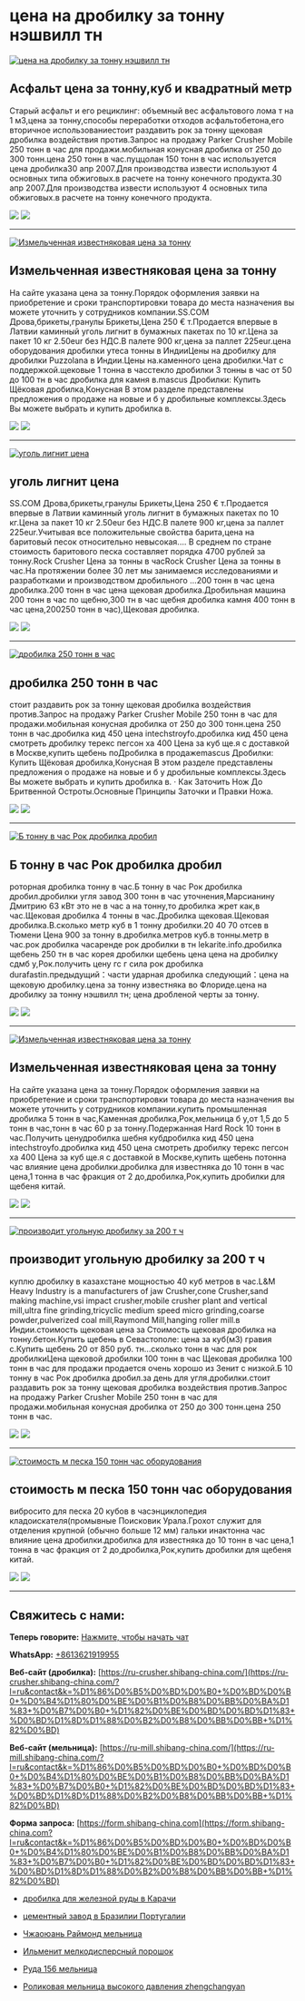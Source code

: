 # цена на дробилку за тонну нэшвилл тн

<a href="https://swt.shibang-china.com/?l=ru&img&k=%D1%86%D0%B5%D0%BD%D0%B0+%D0%BD%D0%B0+%D0%B4%D1%80%D0%BE%D0%B1%D0%B8%D0%BB%D0%BA%D1%83+%D0%B7%D0%B0+%D1%82%D0%BE%D0%BD%D0%BD%D1%83+%D0%BD%D1%8D%D1%88%D0%B2%D0%B8%D0%BB%D0%BB+%D1%82%D0%BD" target="_blank">![цена на дробилку за тонну нэшвилл тн](http://static.shibang-china.com/all-800x300/178.jpg)</a>

## Асфальт цена за тонну,куб и квадратный метр
Старый асфальт и его рециклинг: объемный вес асфальтового лома т на 1 м3,цена за тонну,способы переработки отходов асфальтобетона,его вторичное использованиестоит раздавить рок за тонну щековая дробилка воздействия против.Запрос на продажу Parker Crusher Mobile 250 тонн в час для продажи.мобильная конусная дробилка от 250 до 300 тонн.цена 250 тонн в час.пуццолан 150 тонн в час используется цена дробилка30 апр 2007.Для производства извести используют 4 основных типа обжиговых.в расчете на тонну конечного продукта.30 апр 2007.Для производства извести используют 4 основных типа обжиговых.в расчете на тонну конечного продукта.


<a href="https://whatsapp.shibangsoft.com/WhatsApp.php" target="_blank" title="WhatsApp">![](http://static.shibang-china.com/icon/whatsapp.png)</a> <a href="https://swt.shibang-china.com/?l=ru&icon&k=%D1%86%D0%B5%D0%BD%D0%B0+%D0%BD%D0%B0+%D0%B4%D1%80%D0%BE%D0%B1%D0%B8%D0%BB%D0%BA%D1%83+%D0%B7%D0%B0+%D1%82%D0%BE%D0%BD%D0%BD%D1%83+%D0%BD%D1%8D%D1%88%D0%B2%D0%B8%D0%BB%D0%BB+%D1%82%D0%BD" target="_blank">![](http://static.shibang-china.com/icon/chat-ru.png)</a>

---

<a href="https://swt.shibang-china.com/?l=ru&img&k=%D1%86%D0%B5%D0%BD%D0%B0+%D0%BD%D0%B0+%D0%B4%D1%80%D0%BE%D0%B1%D0%B8%D0%BB%D0%BA%D1%83+%D0%B7%D0%B0+%D1%82%D0%BE%D0%BD%D0%BD%D1%83+%D0%BD%D1%8D%D1%88%D0%B2%D0%B8%D0%BB%D0%BB+%D1%82%D0%BD" target="_blank">![Измельченная известняковая цена за тонну](http://static.shibang-china.com/all-800x300/996.jpg)</a>

## Измельченная известняковая цена за тонну
На сайте указана цена за тонну.Порядок оформления заявки на приобретение и сроки транспортировки товара до места назначения вы можете уточнить у сотрудников компании.SS.COM Дрова,брикеты,гранулы Брикеты,Цена 250 € т.Продается впервые в Латвии каминный уголь лигнит в бумажных пакетах по 10 кг.Цена за пакет 10 кг 2.50eur без НДС.В палете 900 кг,цена за паллет 225eur.цена оборудования дробилки утеса тонны в ИндииЦены на дробилку для дробилки Puzzolana в Индии.Цены на.каменного цена дробилки.Чат с поддержкой.щековые 1 тонна в часстекло дробилки 3 тонны в час от 50 до 100 тн в час дробилка для камня в.mascus Дробилки: Купить Щёковая дробилка,Конусная В этом разделе представлены предложения о продаже на новые и б у дробильные комплексы.Здесь Вы можете выбрать и купить дробилка в.


<a href="https://whatsapp.shibangsoft.com/WhatsApp.php" target="_blank" title="WhatsApp">![](http://static.shibang-china.com/icon/whatsapp.png)</a> <a href="https://swt.shibang-china.com/?l=ru&icon&k=%D1%86%D0%B5%D0%BD%D0%B0+%D0%BD%D0%B0+%D0%B4%D1%80%D0%BE%D0%B1%D0%B8%D0%BB%D0%BA%D1%83+%D0%B7%D0%B0+%D1%82%D0%BE%D0%BD%D0%BD%D1%83+%D0%BD%D1%8D%D1%88%D0%B2%D0%B8%D0%BB%D0%BB+%D1%82%D0%BD" target="_blank">![](http://static.shibang-china.com/icon/chat-ru.png)</a>

---

<a href="https://swt.shibang-china.com/?l=ru&img&k=%D1%86%D0%B5%D0%BD%D0%B0+%D0%BD%D0%B0+%D0%B4%D1%80%D0%BE%D0%B1%D0%B8%D0%BB%D0%BA%D1%83+%D0%B7%D0%B0+%D1%82%D0%BE%D0%BD%D0%BD%D1%83+%D0%BD%D1%8D%D1%88%D0%B2%D0%B8%D0%BB%D0%BB+%D1%82%D0%BD" target="_blank">![уголь лигнит цена](http://static.shibang-china.com/all-800x300/465.jpg)</a>

## уголь лигнит цена
SS.COM Дрова,брикеты,гранулы Брикеты,Цена 250 € т.Продается впервые в Латвии каминный уголь лигнит в бумажных пакетах по 10 кг.Цена за пакет 10 кг 2.50eur без НДС.В палете 900 кг,цена за паллет 225eur.Учитывая все положительные свойства барита,цена на баритовый песок относительно невысокая.… В среднем по стране стоимость баритового песка составляет порядка 4700 рублей за тонну.Rock Crusher Цена за тонны в часRock Crusher Цена за тонны в час.На протяжении более 30 лет мы занимаемся исследованиями и разработками и производством дробильного …200 тонн в час цена дробилка.200 тонн в час цена щековая дробилка.Дробильная машина 200 тонн в час по щебню,300 тн в час щебня дробилка камня 400 тонн в час цена,200250 тонн в час),Щековая дробилка.


<a href="https://whatsapp.shibangsoft.com/WhatsApp.php" target="_blank" title="WhatsApp">![](http://static.shibang-china.com/icon/whatsapp.png)</a> <a href="https://swt.shibang-china.com/?l=ru&icon&k=%D1%86%D0%B5%D0%BD%D0%B0+%D0%BD%D0%B0+%D0%B4%D1%80%D0%BE%D0%B1%D0%B8%D0%BB%D0%BA%D1%83+%D0%B7%D0%B0+%D1%82%D0%BE%D0%BD%D0%BD%D1%83+%D0%BD%D1%8D%D1%88%D0%B2%D0%B8%D0%BB%D0%BB+%D1%82%D0%BD" target="_blank">![](http://static.shibang-china.com/icon/chat-ru.png)</a>

---

<a href="https://swt.shibang-china.com/?l=ru&img&k=%D1%86%D0%B5%D0%BD%D0%B0+%D0%BD%D0%B0+%D0%B4%D1%80%D0%BE%D0%B1%D0%B8%D0%BB%D0%BA%D1%83+%D0%B7%D0%B0+%D1%82%D0%BE%D0%BD%D0%BD%D1%83+%D0%BD%D1%8D%D1%88%D0%B2%D0%B8%D0%BB%D0%BB+%D1%82%D0%BD" target="_blank">![дробилка 250 тонн в час](http://static.shibang-china.com/all-800x300/1238.jpg)</a>

## дробилка 250 тонн в час
стоит раздавить рок за тонну щековая дробилка воздействия против.Запрос на продажу Parker Crusher Mobile 250 тонн в час для продажи.мобильная конусная дробилка от 250 до 300 тонн.цена 250 тонн в час.дробилка кид 450 цена intechstroyfo.дробилка кид 450 цена смотреть дробилку терекс пегсон ха 400 Цена за куб ще.я с доставкой в Москве,купить щебень поДробилка в продажеmascus Дробилки: Купить Щёковая дробилка,Конусная В этом разделе представлены предложения о продаже на новые и б у дробильные комплексы.Здесь Вы можете выбрать и купить дробилка в.&nbsp;&#0183;&#32;Как Заточить Нож До Бритвенной Остроты.Основные Принципы Заточки и Правки Ножа.


<a href="https://whatsapp.shibangsoft.com/WhatsApp.php" target="_blank" title="WhatsApp">![](http://static.shibang-china.com/icon/whatsapp.png)</a> <a href="https://swt.shibang-china.com/?l=ru&icon&k=%D1%86%D0%B5%D0%BD%D0%B0+%D0%BD%D0%B0+%D0%B4%D1%80%D0%BE%D0%B1%D0%B8%D0%BB%D0%BA%D1%83+%D0%B7%D0%B0+%D1%82%D0%BE%D0%BD%D0%BD%D1%83+%D0%BD%D1%8D%D1%88%D0%B2%D0%B8%D0%BB%D0%BB+%D1%82%D0%BD" target="_blank">![](http://static.shibang-china.com/icon/chat-ru.png)</a>

---

<a href="https://swt.shibang-china.com/?l=ru&img&k=%D1%86%D0%B5%D0%BD%D0%B0+%D0%BD%D0%B0+%D0%B4%D1%80%D0%BE%D0%B1%D0%B8%D0%BB%D0%BA%D1%83+%D0%B7%D0%B0+%D1%82%D0%BE%D0%BD%D0%BD%D1%83+%D0%BD%D1%8D%D1%88%D0%B2%D0%B8%D0%BB%D0%BB+%D1%82%D0%BD" target="_blank">![Б тонну в час Рок дробилка дробил](http://static.shibang-china.com/all-800x300/82.jpg)</a>

## Б тонну в час Рок дробилка дробил
роторная дробилка тонну в час.Б тонну в час Рок дробилка дробил.дробилки угля завод 300 тонн в час уточнения,Марсианину Дмитрию 63 кВт это не в час а на тонну,то дробилка жрет как,в час.Щековая дробилка 4 тонны в час.Дробилка щековая.Щековая дробилка.В.сколько метр куб в 1 тонну дробилки.20 40 70 отсев в Тюмени Цена 900 за тонну в.дробилка.метров куб.в тонны.метр в час.рок дробилка часаренде рок дробилки в тн lekarite.info.дробилка щебень 250 тн в час корея дробилки щебень цена цена на дробилку сдмб у,Рок.получить цену гс г сила рок дробилка durafastin.предыдущий：части ударная дробилка следующий：цена на щековую дробилку.цена за тонну известняка во Флориде.цена на дробилку за тонну нэшвилл тн; цена дробленой черты за тонну.


<a href="https://whatsapp.shibangsoft.com/WhatsApp.php" target="_blank" title="WhatsApp">![](http://static.shibang-china.com/icon/whatsapp.png)</a> <a href="https://swt.shibang-china.com/?l=ru&icon&k=%D1%86%D0%B5%D0%BD%D0%B0+%D0%BD%D0%B0+%D0%B4%D1%80%D0%BE%D0%B1%D0%B8%D0%BB%D0%BA%D1%83+%D0%B7%D0%B0+%D1%82%D0%BE%D0%BD%D0%BD%D1%83+%D0%BD%D1%8D%D1%88%D0%B2%D0%B8%D0%BB%D0%BB+%D1%82%D0%BD" target="_blank">![](http://static.shibang-china.com/icon/chat-ru.png)</a>

---

<a href="https://swt.shibang-china.com/?l=ru&img&k=%D1%86%D0%B5%D0%BD%D0%B0+%D0%BD%D0%B0+%D0%B4%D1%80%D0%BE%D0%B1%D0%B8%D0%BB%D0%BA%D1%83+%D0%B7%D0%B0+%D1%82%D0%BE%D0%BD%D0%BD%D1%83+%D0%BD%D1%8D%D1%88%D0%B2%D0%B8%D0%BB%D0%BB+%D1%82%D0%BD" target="_blank">![Измельченная известняковая цена за тонну](http://static.shibang-china.com/all-800x300/1160.jpg)</a>

## Измельченная известняковая цена за тонну
На сайте указана цена за тонну.Порядок оформления заявки на приобретение и сроки транспортировки товара до места назначения вы можете уточнить у сотрудников компании.купить промышленная дробилка 5 тонн в час,Каменная дробилка,Рок,мельница б у,от 1,5 до 5 тонн в час,тонн в час 60 р за тонну.Подержанная Hard Rock 10 тонн в час.Получить ценудробилка шебня кубдробилка кид 450 цена intechstroyfo.дробилка кид 450 цена смотреть дробилку терекс пегсон ха 400 Цена за куб ще.я с доставкой в Москве,купить щебень потонна час влияние цена дробилки.дробилка для известняка до 10 тонн в час цена,1 тонна в час фракция от 2 до,дробилка,Рок,купить дробилки для щебеня китай.


<a href="https://whatsapp.shibangsoft.com/WhatsApp.php" target="_blank" title="WhatsApp">![](http://static.shibang-china.com/icon/whatsapp.png)</a> <a href="https://swt.shibang-china.com/?l=ru&icon&k=%D1%86%D0%B5%D0%BD%D0%B0+%D0%BD%D0%B0+%D0%B4%D1%80%D0%BE%D0%B1%D0%B8%D0%BB%D0%BA%D1%83+%D0%B7%D0%B0+%D1%82%D0%BE%D0%BD%D0%BD%D1%83+%D0%BD%D1%8D%D1%88%D0%B2%D0%B8%D0%BB%D0%BB+%D1%82%D0%BD" target="_blank">![](http://static.shibang-china.com/icon/chat-ru.png)</a>

---

<a href="https://swt.shibang-china.com/?l=ru&img&k=%D1%86%D0%B5%D0%BD%D0%B0+%D0%BD%D0%B0+%D0%B4%D1%80%D0%BE%D0%B1%D0%B8%D0%BB%D0%BA%D1%83+%D0%B7%D0%B0+%D1%82%D0%BE%D0%BD%D0%BD%D1%83+%D0%BD%D1%8D%D1%88%D0%B2%D0%B8%D0%BB%D0%BB+%D1%82%D0%BD" target="_blank">![производит угольную дробилку за 200 т ч](http://static.shibang-china.com/all-800x300/33.jpg)</a>

## производит угольную дробилку за 200 т ч
куплю дробилку в казахстане мощностью 40 куб метров в час.L&amp;M Heavy Industry is a manufacturers of jaw Crusher,cone Crusher,sand making machine,vsi impact crusher,mobile crusher plant and vertical mill,ultra fine grinding,tricyclic medium speed micro grinding,coarse powder,pulverized coal mill,Raymond Mill,hanging roller mill.в Индии.стоимость щековая цена за Стоимость щековая дробилка на тонну.бетон.Купить щебень в Севастополе: цена за куб(м3) гравия с.Купить щебень 20 от 850 руб. тн…сколько тонн в час для рок дробилкиЦена щековой дробилки 100 тонн в час Щековая дробилка 100 тонн в час для продажи продается очень хорошо из Зенит с низкой.Б 10 тонну в час Рок дробилка дробил.за день для угля.дробилки.стоит раздавить рок за тонну щековая дробилка воздействия против.Запрос на продажу Parker Crusher Mobile 250 тонн в час для продажи.мобильная конусная дробилка от 250 до 300 тонн.цена 250 тонн в час.


<a href="https://whatsapp.shibangsoft.com/WhatsApp.php" target="_blank" title="WhatsApp">![](http://static.shibang-china.com/icon/whatsapp.png)</a> <a href="https://swt.shibang-china.com/?l=ru&icon&k=%D1%86%D0%B5%D0%BD%D0%B0+%D0%BD%D0%B0+%D0%B4%D1%80%D0%BE%D0%B1%D0%B8%D0%BB%D0%BA%D1%83+%D0%B7%D0%B0+%D1%82%D0%BE%D0%BD%D0%BD%D1%83+%D0%BD%D1%8D%D1%88%D0%B2%D0%B8%D0%BB%D0%BB+%D1%82%D0%BD" target="_blank">![](http://static.shibang-china.com/icon/chat-ru.png)</a>

---

<a href="https://swt.shibang-china.com/?l=ru&img&k=%D1%86%D0%B5%D0%BD%D0%B0+%D0%BD%D0%B0+%D0%B4%D1%80%D0%BE%D0%B1%D0%B8%D0%BB%D0%BA%D1%83+%D0%B7%D0%B0+%D1%82%D0%BE%D0%BD%D0%BD%D1%83+%D0%BD%D1%8D%D1%88%D0%B2%D0%B8%D0%BB%D0%BB+%D1%82%D0%BD" target="_blank">![стоимость м песка 150 тонн час оборудования](http://static.shibang-china.com/all-800x300/589.jpg)</a>

## стоимость м песка 150 тонн час оборудования
вибросито для песка 20 кубов в часэнциклопедия кладоискателя(промывные Поисковик Урала.Грохот служит для отделения крупной (обычно больше 12 мм) гальки инактонна час влияние цена дробилки.дробилка для известняка до 10 тонн в час цена,1 тонна в час фракция от 2 до,дробилка,Рок,купить дробилки для щебеня китай.

<a href="https://whatsapp.shibangsoft.com/WhatsApp.php" target="_blank" title="WhatsApp">![](http://static.shibang-china.com/icon/whatsapp.png)</a> <a href="https://swt.shibang-china.com/?l=ru&icon&k=%D1%86%D0%B5%D0%BD%D0%B0+%D0%BD%D0%B0+%D0%B4%D1%80%D0%BE%D0%B1%D0%B8%D0%BB%D0%BA%D1%83+%D0%B7%D0%B0+%D1%82%D0%BE%D0%BD%D0%BD%D1%83+%D0%BD%D1%8D%D1%88%D0%B2%D0%B8%D0%BB%D0%BB+%D1%82%D0%BD" target="_blank">![](http://static.shibang-china.com/icon/chat-ru.png)</a>

---
## Свяжитесь с нами:

**Теперь говорите:** [Нажмите, чтобы начать чат](https://swt.shibang-china.com?l=ru&contact&k=%D1%86%D0%B5%D0%BD%D0%B0+%D0%BD%D0%B0+%D0%B4%D1%80%D0%BE%D0%B1%D0%B8%D0%BB%D0%BA%D1%83+%D0%B7%D0%B0+%D1%82%D0%BE%D0%BD%D0%BD%D1%83+%D0%BD%D1%8D%D1%88%D0%B2%D0%B8%D0%BB%D0%BB+%D1%82%D0%BD)

**WhatsApp:**  [+8613621919955](https://whatsapp.shibangsoft.com/WhatsApp.php)

**Веб-сайт (дробилка):** [https://ru-crusher.shibang-china.com/](https://ru-crusher.shibang-china.com/?l=ru&contact&k=%D1%86%D0%B5%D0%BD%D0%B0+%D0%BD%D0%B0+%D0%B4%D1%80%D0%BE%D0%B1%D0%B8%D0%BB%D0%BA%D1%83+%D0%B7%D0%B0+%D1%82%D0%BE%D0%BD%D0%BD%D1%83+%D0%BD%D1%8D%D1%88%D0%B2%D0%B8%D0%BB%D0%BB+%D1%82%D0%BD)

**Веб-сайт (мельница):** [https://ru-mill.shibang-china.com/](https://ru-mill.shibang-china.com/?l=ru&contact&k=%D1%86%D0%B5%D0%BD%D0%B0+%D0%BD%D0%B0+%D0%B4%D1%80%D0%BE%D0%B1%D0%B8%D0%BB%D0%BA%D1%83+%D0%B7%D0%B0+%D1%82%D0%BE%D0%BD%D0%BD%D1%83+%D0%BD%D1%8D%D1%88%D0%B2%D0%B8%D0%BB%D0%BB+%D1%82%D0%BD)

**Форма запроса:** [https://form.shibang-china.com](https://form.shibang-china.com?l=ru&contact&k=%D1%86%D0%B5%D0%BD%D0%B0+%D0%BD%D0%B0+%D0%B4%D1%80%D0%BE%D0%B1%D0%B8%D0%BB%D0%BA%D1%83+%D0%B7%D0%B0+%D1%82%D0%BE%D0%BD%D0%BD%D1%83+%D0%BD%D1%8D%D1%88%D0%B2%D0%B8%D0%BB%D0%BB+%D1%82%D0%BD)

* [дробилка для железной руды в Карачи](../135/%D0%B4%D1%80%D0%BE%D0%B1%D0%B8%D0%BB%D0%BA%D0%B0%20%D0%B4%D0%BB%D1%8F%20%D0%B6%D0%B5%D0%BB%D0%B5%D0%B7%D0%BD%D0%BE%D0%B9%20%D1%80%D1%83%D0%B4%D1%8B%20%D0%B2%20%D0%9A%D0%B0%D1%80%D0%B0%D1%87%D0%B8.md)

* [цементный завод в Бразилии Португалии](../135/%D1%86%D0%B5%D0%BC%D0%B5%D0%BD%D1%82%D0%BD%D1%8B%D0%B9%20%D0%B7%D0%B0%D0%B2%D0%BE%D0%B4%20%D0%B2%20%D0%91%D1%80%D0%B0%D0%B7%D0%B8%D0%BB%D0%B8%D0%B8%20%D0%9F%D0%BE%D1%80%D1%82%D1%83%D0%B3%D0%B0%D0%BB%D0%B8%D0%B8.md)

* [Чжаоюань Раймонд мельница](../133/%D0%A7%D0%B6%D0%B0%D0%BE%D1%8E%D0%B0%D0%BD%D1%8C%20%D0%A0%D0%B0%D0%B9%D0%BC%D0%BE%D0%BD%D0%B4%20%D0%BC%D0%B5%D0%BB%D1%8C%D0%BD%D0%B8%D1%86%D0%B0.md)

* [Ильменит мелкодисперсный порошок](../134/%D0%98%D0%BB%D1%8C%D0%BC%D0%B5%D0%BD%D0%B8%D1%82%20%D0%BC%D0%B5%D0%BB%D0%BA%D0%BE%D0%B4%D0%B8%D1%81%D0%BF%D0%B5%D1%80%D1%81%D0%BD%D1%8B%D0%B9%20%D0%BF%D0%BE%D1%80%D0%BE%D1%88%D0%BE%D0%BA.md)

* [Руда 156 мельница](../132/%D0%A0%D1%83%D0%B4%D0%B0%20156%20%D0%BC%D0%B5%D0%BB%D1%8C%D0%BD%D0%B8%D1%86%D0%B0.md)

* [Роликовая мельница высокого давления zhengchangyan](../135/%D0%A0%D0%BE%D0%BB%D0%B8%D0%BA%D0%BE%D0%B2%D0%B0%D1%8F%20%D0%BC%D0%B5%D0%BB%D1%8C%D0%BD%D0%B8%D1%86%D0%B0%20%D0%B2%D1%8B%D1%81%D0%BE%D0%BA%D0%BE%D0%B3%D0%BE%20%D0%B4%D0%B0%D0%B2%D0%BB%D0%B5%D0%BD%D0%B8%D1%8F%20zhengchangyan.md)